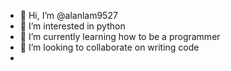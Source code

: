 - 👋 Hi, I’m @alanlam9527
- 👀 I’m interested in python
- 🌱 I’m currently learning how to be a programmer
- 💞️ I’m looking to collaborate on writing code
- 

<!---
alanlam9527/alanlam9527 is a ✨ special ✨ repository because its `README.md` (this file) appears on your GitHub profile.
You can click the Preview link to take a look at your changes.
--->
